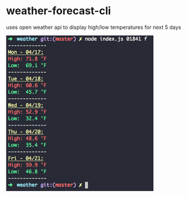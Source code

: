 # weather-forecast-cli

uses open weather api to display high/low temperatures for next 5 days


![Screenshot](./screenshot.png)

